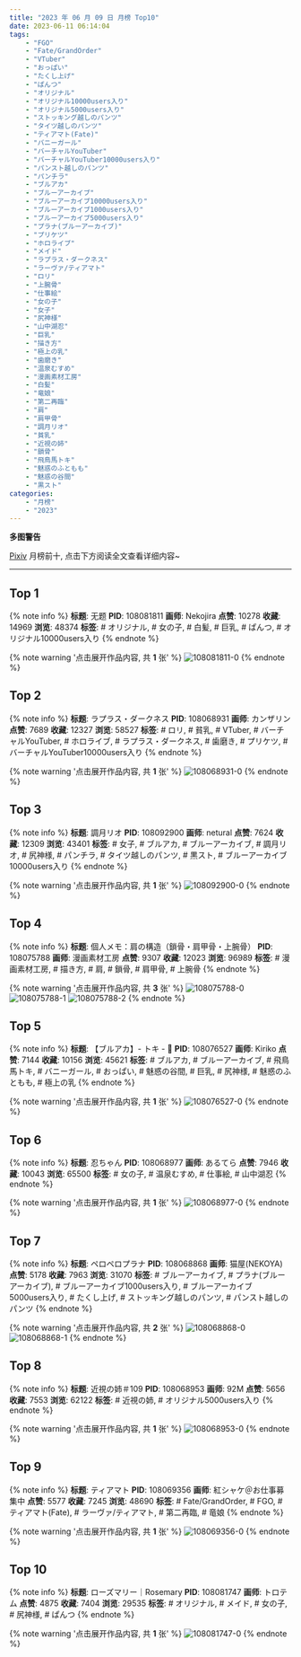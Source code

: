 ```yaml
---
title: "2023 年 06 月 09 日 月榜 Top10"
date: 2023-06-11 06:14:04
tags:
    - "FGO"
    - "Fate/GrandOrder"
    - "VTuber"
    - "おっぱい"
    - "たくし上げ"
    - "ぱんつ"
    - "オリジナル"
    - "オリジナル10000users入り"
    - "オリジナル5000users入り"
    - "ストッキング越しのパンツ"
    - "タイツ越しのパンツ"
    - "ティアマト(Fate)"
    - "バニーガール"
    - "バーチャルYouTuber"
    - "バーチャルYouTuber10000users入り"
    - "パンスト越しのパンツ"
    - "パンチラ"
    - "ブルアカ"
    - "ブルーアーカイブ"
    - "ブルーアーカイブ10000users入り"
    - "ブルーアーカイブ1000users入り"
    - "ブルーアーカイブ5000users入り"
    - "プラナ(ブルーアーカイブ)"
    - "プリケツ"
    - "ホロライブ"
    - "メイド"
    - "ラプラス・ダークネス"
    - "ラーヴァ/ティアマト"
    - "ロリ"
    - "上腕骨"
    - "仕事絵"
    - "女の子"
    - "女子"
    - "尻神様"
    - "山中湖忍"
    - "巨乳"
    - "描き方"
    - "極上の乳"
    - "歯磨き"
    - "温泉むすめ"
    - "漫画素材工房"
    - "白髪"
    - "竜娘"
    - "第二再臨"
    - "肩"
    - "肩甲骨"
    - "調月リオ"
    - "貧乳"
    - "近視の姉"
    - "鎖骨"
    - "飛鳥馬トキ"
    - "魅惑のふともも"
    - "魅惑の谷間"
    - "黒スト"
categories:
    - "月榜"
    - "2023"
---
```


<i class="fa fa-triangle-exclamation"></i>**多图警告**<i class="fa fa-triangle-exclamation"></i>

[Pixiv](https://www.pixiv.net/) 月榜前十, 点击下方阅读全文查看详细内容~

<!-- more -->

---

## Top 1

{% note info %}
**标题**: 无题
**PID**: 108081811 **画师**: Nekojira
**点赞**: 10278 **收藏**: 14969 **浏览**: 48374
**标签**: # オリジナル, # 女の子, # 白髪, # 巨乳, # ぱんつ, # オリジナル10000users入り
{% endnote %}

{% note warning '点击展开作品内容, 共 **1** 张' %}
![108081811-0](https://i.pixiv.re/img-original/img/2023/05/13/13/15/27/108081811_p0.jpg)
{% endnote %}

## Top 2

{% note info %}
**标题**: ラプラス・ダークネス
**PID**: 108068931 **画师**: カンザリン
**点赞**: 7689 **收藏**: 12327 **浏览**: 58527
**标签**: # ロリ, # 貧乳, # VTuber, # バーチャルYouTuber, # ホロライブ, # ラプラス・ダークネス, # 歯磨き, # プリケツ, # バーチャルYouTuber10000users入り
{% endnote %}

{% note warning '点击展开作品内容, 共 **1** 张' %}
![108068931-0](https://i.pixiv.re/img-original/img/2023/05/13/00/00/57/108068931_p0.png)
{% endnote %}

## Top 3

{% note info %}
**标题**: 調月リオ
**PID**: 108092900 **画师**: netural
**点赞**: 7624 **收藏**: 12309 **浏览**: 43401
**标签**: # 女子, # ブルアカ, # ブルーアーカイブ, # 調月リオ, # 尻神様, # パンチラ, # タイツ越しのパンツ, # 黒スト, # ブルーアーカイブ10000users入り
{% endnote %}

{% note warning '点击展开作品内容, 共 **1** 张' %}
![108092900-0](https://i.pixiv.re/img-original/img/2023/05/13/20/56/28/108092900_p0.png)
{% endnote %}

## Top 4

{% note info %}
**标题**: 個人メモ：肩の構造（鎖骨・肩甲骨・上腕骨）
**PID**: 108075788 **画师**: 漫画素材工房
**点赞**: 9307 **收藏**: 12023 **浏览**: 96989
**标签**: # 漫画素材工房, # 描き方, # 肩, # 鎖骨, # 肩甲骨, # 上腕骨
{% endnote %}

{% note warning '点击展开作品内容, 共 **3** 张' %}
![108075788-0](https://i.pixiv.re/img-original/img/2023/05/13/07/00/10/108075788_p0.jpg)
![108075788-1](https://i.pixiv.re/img-original/img/2023/05/13/07/00/10/108075788_p1.jpg)
![108075788-2](https://i.pixiv.re/img-original/img/2023/05/13/07/00/10/108075788_p2.jpg)
{% endnote %}

## Top 5

{% note info %}
**标题**: 【ブルアカ】- トキ - 🐰
**PID**: 108076527 **画师**: Kiriko
**点赞**: 7144 **收藏**: 10156 **浏览**: 45621
**标签**: # ブルアカ, # ブルーアーカイブ, # 飛鳥馬トキ, # バニーガール, # おっぱい, # 魅惑の谷間, # 巨乳, # 尻神様, # 魅惑のふともも, # 極上の乳
{% endnote %}

{% note warning '点击展开作品内容, 共 **1** 张' %}
![108076527-0](https://i.pixiv.re/img-original/img/2023/05/13/08/00/02/108076527_p0.png)
{% endnote %}

## Top 6

{% note info %}
**标题**: 忍ちゃん
**PID**: 108068977 **画师**: あるてら
**点赞**: 7946 **收藏**: 10043 **浏览**: 65500
**标签**: # 女の子, # 温泉むすめ, # 仕事絵, # 山中湖忍
{% endnote %}

{% note warning '点击展开作品内容, 共 **1** 张' %}
![108068977-0](https://i.pixiv.re/img-original/img/2023/05/13/00/01/13/108068977_p0.png)
{% endnote %}

## Top 7

{% note info %}
**标题**: ペロペロプラナ
**PID**: 108068868 **画师**: 猫屋(NEKOYA)
**点赞**: 5178 **收藏**: 7963 **浏览**: 31070
**标签**: # ブルーアーカイブ, # プラナ(ブルーアーカイブ), # ブルーアーカイブ1000users入り, # ブルーアーカイブ5000users入り, # たくし上げ, # ストッキング越しのパンツ, # パンスト越しのパンツ
{% endnote %}

{% note warning '点击展开作品内容, 共 **2** 张' %}
![108068868-0](https://i.pixiv.re/img-original/img/2023/05/13/00/00/33/108068868_p0.png)
![108068868-1](https://i.pixiv.re/img-original/img/2023/05/13/00/00/33/108068868_p1.png)
{% endnote %}

## Top 8

{% note info %}
**标题**: 近視の姉＃109
**PID**: 108068953 **画师**: 92M
**点赞**: 5656 **收藏**: 7553 **浏览**: 62122
**标签**: # 近視の姉, # オリジナル5000users入り
{% endnote %}

{% note warning '点击展开作品内容, 共 **1** 张' %}
![108068953-0](https://i.pixiv.re/img-original/img/2023/05/13/00/01/04/108068953_p0.png)
{% endnote %}

## Top 9

{% note info %}
**标题**: ティアマト
**PID**: 108069356 **画师**: 紅シャケ＠お仕事募集中
**点赞**: 5577 **收藏**: 7245 **浏览**: 48690
**标签**: # Fate/GrandOrder, # FGO, # ティアマト(Fate), # ラーヴァ/ティアマト, # 第二再臨, # 竜娘
{% endnote %}

{% note warning '点击展开作品内容, 共 **1** 张' %}
![108069356-0](https://i.pixiv.re/img-original/img/2023/05/13/00/06/46/108069356_p0.jpg)
{% endnote %}

## Top 10

{% note info %}
**标题**: ローズマリー｜Rosemary
**PID**: 108081747 **画师**: トロテム
**点赞**: 4875 **收藏**: 7404 **浏览**: 29535
**标签**: # オリジナル, # メイド, # 女の子, # 尻神様, # ぱんつ
{% endnote %}

{% note warning '点击展开作品内容, 共 **1** 张' %}
![108081747-0](https://i.pixiv.re/img-original/img/2023/05/13/13/12/21/108081747_p0.jpg)
{% endnote %}
